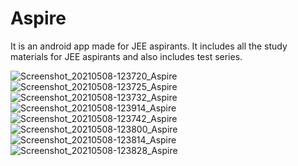 # Aspire
It is an android app made for JEE aspirants.
It includes all the study materials for JEE aspirants and also includes test series.

![Screenshot_20210508-123720_Aspire](https://user-images.githubusercontent.com/42066791/117531129-9d448700-affe-11eb-8a19-f6984917ed93.jpg)
![Screenshot_20210508-123725_Aspire](https://user-images.githubusercontent.com/42066791/117531132-9fa6e100-affe-11eb-8e6e-c6421c99cfc3.jpg)
![Screenshot_20210508-123732_Aspire](https://user-images.githubusercontent.com/42066791/117531133-a03f7780-affe-11eb-8c71-42e2683ecab5.jpg)
![Screenshot_20210508-123914_Aspire](https://user-images.githubusercontent.com/42066791/117531126-9cabf080-affe-11eb-9e1d-a0c6a4afe4aa.jpg)
![Screenshot_20210508-123742_Aspire](https://user-images.githubusercontent.com/42066791/117531119-99b10000-affe-11eb-8993-a94f5f8e1e79.jpg)
![Screenshot_20210508-123800_Aspire](https://user-images.githubusercontent.com/42066791/117531123-9b7ac380-affe-11eb-8c4c-6e6e2cbefcee.jpg)
![Screenshot_20210508-123814_Aspire](https://user-images.githubusercontent.com/42066791/117531124-9c135a00-affe-11eb-80f6-4cc488de8f20.jpg)
![Screenshot_20210508-123828_Aspire](https://user-images.githubusercontent.com/42066791/117531125-9c135a00-affe-11eb-8f91-370da264f194.jpg)

